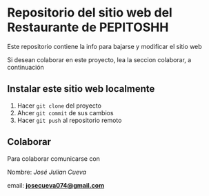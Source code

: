 # Repositorio del sitio web del Restaurante de PEPITOSHH

Este repositorio contiene la info para bajarse y modificar el sitio web

Si desean colaborar en este proyecto, lea la seccion colaborar, a continuación

## Instalar este sitio web localmente

1. Hacer `git clone` del proyecto
2. Ahcer `git commit` de sus cambios
3. Hacer `git push` al repositorio remoto

## Colaborar

Para colaborar comunicarse con 

Nombre: *José Julian Cueva*

email: **josecueva074@gmail.com**

